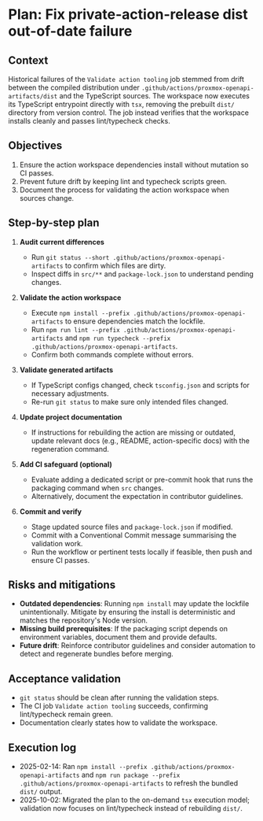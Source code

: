 # Plan: Fix private-action-release dist out-of-date failure

## Context
Historical failures of the `Validate action tooling` job stemmed from drift between the compiled distribution under `.github/actions/proxmox-openapi-artifacts/dist` and the TypeScript sources. The workspace now executes its TypeScript entrypoint directly with `tsx`, removing the prebuilt `dist/` directory from version control. The job instead verifies that the workspace installs cleanly and passes lint/typecheck checks.

## Objectives
1. Ensure the action workspace dependencies install without mutation so CI passes.
2. Prevent future drift by keeping lint and typecheck scripts green.
3. Document the process for validating the action workspace when sources change.

## Step-by-step plan
1. **Audit current differences**
   - Run `git status --short .github/actions/proxmox-openapi-artifacts` to confirm which files are dirty.
   - Inspect diffs in `src/**` and `package-lock.json` to understand pending changes.

2. **Validate the action workspace**
   - Execute `npm install --prefix .github/actions/proxmox-openapi-artifacts` to ensure dependencies match the lockfile.
   - Run `npm run lint --prefix .github/actions/proxmox-openapi-artifacts` and `npm run typecheck --prefix .github/actions/proxmox-openapi-artifacts`.
   - Confirm both commands complete without errors.

3. **Validate generated artifacts**
   - If TypeScript configs changed, check `tsconfig.json` and scripts for necessary adjustments.
   - Re-run `git status` to make sure only intended files changed.

4. **Update project documentation**
   - If instructions for rebuilding the action are missing or outdated, update relevant docs (e.g., README, action-specific docs) with the regeneration command.

5. **Add CI safeguard (optional)**
   - Evaluate adding a dedicated script or pre-commit hook that runs the packaging command when `src` changes.
   - Alternatively, document the expectation in contributor guidelines.

6. **Commit and verify**
   - Stage updated source files and `package-lock.json` if modified.
   - Commit with a Conventional Commit message summarising the validation work.
   - Run the workflow or pertinent tests locally if feasible, then push and ensure CI passes.

## Risks and mitigations
- **Outdated dependencies**: Running `npm install` may update the lockfile unintentionally. Mitigate by ensuring the install is deterministic and matches the repository's Node version.
- **Missing build prerequisites**: If the packaging script depends on environment variables, document them and provide defaults.
- **Future drift**: Reinforce contributor guidelines and consider automation to detect and regenerate bundles before merging.

## Acceptance validation
- `git status` should be clean after running the validation steps.
- The CI job `Validate action tooling` succeeds, confirming lint/typecheck remain green.
- Documentation clearly states how to validate the workspace.

## Execution log
- 2025-02-14: Ran `npm install --prefix .github/actions/proxmox-openapi-artifacts` and `npm run package --prefix .github/actions/proxmox-openapi-artifacts` to refresh the bundled `dist/` output.
- 2025-10-02: Migrated the plan to the on-demand `tsx` execution model; validation now focuses on lint/typecheck instead of rebuilding `dist/`.
